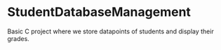 # StudentDatabaseManagement
Basic C project where we store datapoints of students and display their grades.
